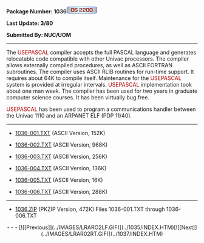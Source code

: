 <x-sas-window top="138" bottom="768" left="20" right="550">



<b>Package Number: 1036![](../IMAGES/OS2200.JPG)</b>


<b>Last Update: 3/80</b>


<b>Submitted By: NUC/UOM</b>


&#10;
- - -
The <font color="#AF0000">USEPASCAL</font> compiler accepts the full
PASCAL language and generates relocatable code compatible with other
Univac processors. The compiler allows externally compiled
procedures, as well as ASCII FORTRAN subroutines. The compiler uses
ASCII RLIB routines for run-time support. It requires about 64K to
compile itself. Maintenance for the <font color="#AF0000">USEPASCAL</font> system is provided at irregular
intervals. <font color="#AF0000">USEPASCAL</font> implementation took
about one man week. The compiler has been used for two years in
graduate computer science courses. It has been virtually bug free.


<font color="#AF0000">USEPASCAL</font> has been used to program a
communications handler between the Univac 1110 and an ARPANET ELF
(PDP 11/40).


&#10;
- - -



   
- [1036-001.TXT](1036-001.TXT)
       (ASCII Version, 152K)
    
    
       
- [1036-002.TXT](1036-002.TXT)
       (ASCII Version, 968K)
    
    
       
- [1036-003.TXT](1036-003.TXT)
       (ASCII Version, 256K)
    
    
       
- [1036-004.TXT](1036-004.TXT)
       (ASCII Version, 136K)
    
    
       
- [1036-005.TXT](1036-005.TXT)
       (ASCII Version, 16K)
    
    
       
- [1036-006.TXT](1036-006.TXT)
       (ASCII Version, 288K)


&#10;
- - -



   
- [1036.ZIP](1036.ZIP)
       (PKZIP Version, 472K) Files 1036-001.TXT through 1036-006.TXT


<center>
- - -
[![[Previous]](../IMAGES/LRARO2LF.GIF)](../1035/INDEX.HTM)[![[Next]](../IMAGES/LRAR02RT.GIF)](../1037/INDEX.HTM)
</center>


</x-sas-window>